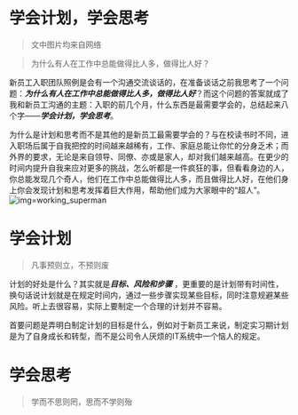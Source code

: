 学会计划，学会思考
================

>文中图片均来自网络

>为什么有人在工作中总能做得比人多，做得比人好？

新员工入职团队照例是会有一个沟通交流谈话的，在准备谈话之前我思考了一个问题：***为什么有人在工作中总能做得比人多，做得比人好***？而这个问题的答案就成了我和新员工沟通的主题：入职的前几个月，什么东西是最需要学会的，总结起来八个字——***学会计划，学会思考***。

为什么是计划和思考而不是其他的是新员工最需要学会的？与在校读书时不同，进入职场后属于自我把控的时间越来越稀有，工作、家庭总能让你忙的分身乏术；而外界的要求，无论是来自领导、同僚、亦或是家人，却对我们越来越高。在更少的时间内提升自我来应对更多的挑战，怎么听都是一件疯狂的事，但看看身边的人，你总能发现几个奇人，他们在工作中总能做得比人多，而且做得比人好，在他们身上你会发现计划和思考发挥着巨大作用，帮助他们成为大家眼中的“超人”。
![img=working_superman](http://tse4.mm.bing.net/th?id=OIP.z7GDvLi3SIXczDE_rS132gEsDh&pid=15.1)

# 学会计划

>凡事预则立，不预则废

计划的好处是什么？其实就是***目标、风险和步骤*** ，更重要的是计划带有时间性，换句话说计划就是在规定时间内，通过一些步骤实现某些目标，同时注意规避某些风险。听上去很容易，实际上要制定一个合理的计划并不容易。

首要问题是弄明白制定计划的目标是什么，例如对于新员工来说，制定实习期计划是为了自身成长和转型，而不是公司令人厌烦的IT系统中一个恼人的规定。



# 学会思考

>学而不思则罔，思而不学则殆
